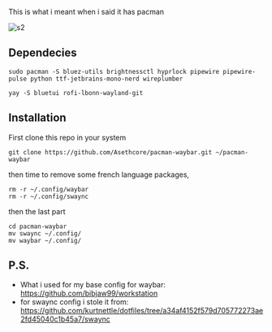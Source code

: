 This is what i meant when i said it has pacman

![s2](https://github.com/user-attachments/assets/7ab84a8b-bd49-4231-aed1-8783dd0a86b7)

## Dependecies
```
sudo pacman -S bluez-utils brightnessctl hyprlock pipewire pipewire-pulse python ttf-jetbrains-mono-nerd wireplumber
```
```
yay -S bluetui rofi-lbonn-wayland-git
```
## Installation
First clone this repo in your system
```
git clone https://github.com/Asethcore/pacman-waybar.git ~/pacman-waybar
```
then time to remove some french language packages,
```
rm -r ~/.config/waybar
rm -r ~/.config/swaync
```
then the last part
```
cd pacman-waybar
mv swaync ~/.config/
mv waybar ~/.config/
```

## P.S.
* What i used for my base config for waybar: https://github.com/bibjaw99/workstation
* for swaync config i stole it from: https://github.com/kurtnettle/dotfiles/tree/a34af4152f579d705772273ae2fd45040c1b45a7/swaync
